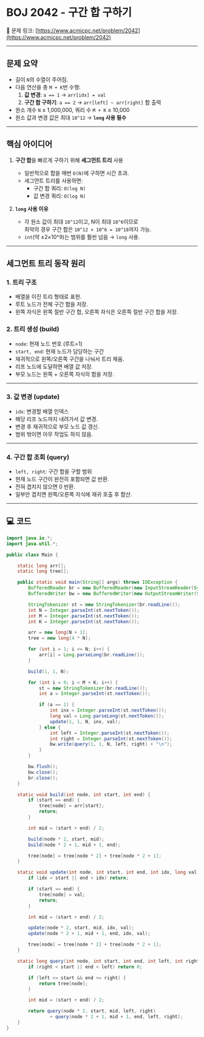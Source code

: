 # BOJ 2042 - 구간 합 구하기

🔗 문제 링크: [https://www.acmicpc.net/problem/2042](https://www.acmicpc.net/problem/2042)

---

## 문제 요약
- 길이 `N`의 수열이 주어짐.
- 다음 연산을 총 `M + K`번 수행:
  1. **값 변경**: `a == 1` → `arr[idx] = val`
  2. **구간 합 구하기**: `a == 2` → `arr[left] ~ arr[right]` 합 출력
- 원소 개수 `N` ≤ 1,000,000, 쿼리 수 `M + K` ≤ 10,000
- 원소 값과 변경 값은 최대 `10^12` → **`long` 사용 필수**

---

## 핵심 아이디어
1. **구간 합**을 빠르게 구하기 위해 **세그먼트 트리** 사용  
   - 일반적으로 합을 매번 `O(N)`에 구하면 시간 초과.
   - 세그먼트 트리를 사용하면:
     - 구간 합 쿼리: `O(log N)`
     - 값 변경 쿼리: `O(log N)`

2. **`long` 사용 이유**  
   - 각 원소 값이 최대 `10^12`이고, N이 최대 `10^6`이므로  
     최악의 경우 구간 합은 `10^12 × 10^6 = 10^18`까지 가능.
   - `int`(약 ±2×10^9)는 범위를 훨씬 넘음 → `long` 사용.

---

## 세그먼트 트리 동작 원리

### 1. 트리 구조
- 배열을 이진 트리 형태로 표현.
- 루트 노드가 전체 구간 합을 저장.
- 왼쪽 자식은 왼쪽 절반 구간 합, 오른쪽 자식은 오른쪽 절반 구간 합을 저장.

### 2. 트리 생성 (build)
- `node`: 현재 노드 번호 (루트=1)
- `start, end`: 현재 노드가 담당하는 구간
- 재귀적으로 왼쪽/오른쪽 구간을 나눠서 트리 채움.
- 리프 노드에 도달하면 배열 값 저장.
- 부모 노드는 왼쪽 + 오른쪽 자식의 합을 저장.

---

### 3. 값 변경 (update)
- `idx`: 변경할 배열 인덱스
- 해당 리프 노드까지 내려가서 값 변경.
- 변경 후 재귀적으로 부모 노드 값 갱신.
- 범위 밖이면 아무 작업도 하지 않음.

---

### 4. 구간 합 조회 (query)
- `left, right`: 구간 합을 구할 범위
- 현재 노드 구간이 완전히 포함되면 값 반환.
- 전혀 겹치지 않으면 0 반환.
- 일부만 겹치면 왼쪽/오른쪽 자식에 재귀 호출 후 합산.

---

## 💻 코드

```java
import java.io.*;
import java.util.*;

public class Main {

    static long arr[];
    static long tree[];

    public static void main(String[] args) throws IOException {
        BufferedReader br = new BufferedReader(new InputStreamReader(System.in));
        BufferedWriter bw = new BufferedWriter(new OutputStreamWriter(System.out));

        StringTokenizer st = new StringTokenizer(br.readLine());
        int N = Integer.parseInt(st.nextToken());
        int M = Integer.parseInt(st.nextToken());
        int K = Integer.parseInt(st.nextToken());

        arr = new long[N + 1];
        tree = new long[4 * N];

        for (int i = 1; i <= N; i++) {
            arr[i] = Long.parseLong(br.readLine());
        }

        build(1, 1, N);

        for (int i = 0; i < M + K; i++) {
            st = new StringTokenizer(br.readLine());
            int a = Integer.parseInt(st.nextToken());

            if (a == 1) {
                int inx = Integer.parseInt(st.nextToken());
                long val = Long.parseLong(st.nextToken());
                update(1, 1, N, inx, val);
            } else {
                int left = Integer.parseInt(st.nextToken());
                int right = Integer.parseInt(st.nextToken());
                bw.write(query(1, 1, N, left, right) + "\n");
            }
        }

        bw.flush();
        bw.close();
        br.close();
    }

    static void build(int node, int start, int end) {
        if (start == end) {
            tree[node] = arr[start];
            return;
        }

        int mid = (start + end) / 2;

        build(node * 2, start, mid);
        build(node * 2 + 1, mid + 1, end);

        tree[node] = tree[node * 2] + tree[node * 2 + 1];
    }

    static void update(int node, int start, int end, int idx, long val) {
        if (idx < start || end < idx) return;

        if (start == end) {
            tree[node] = val;
            return;
        }

        int mid = (start + end) / 2;

        update(node * 2, start, mid, idx, val);
        update(node * 2 + 1, mid + 1, end, idx, val);

        tree[node] = tree[node * 2] + tree[node * 2 + 1];
    }

    static long query(int node, int start, int end, int left, int right) {
        if (right < start || end < left) return 0;

        if (left <= start && end <= right) {
            return tree[node];
        }

        int mid = (start + end) / 2;

        return query(node * 2, start, mid, left, right)
                + query(node * 2 + 1, mid + 1, end, left, right);
    }
}
```